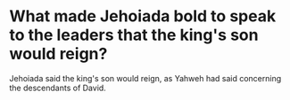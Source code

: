 # What made Jehoiada bold to speak to the leaders that the king's son would reign?

Jehoiada said the king's son would reign, as Yahweh had said concerning the descendants of David. 